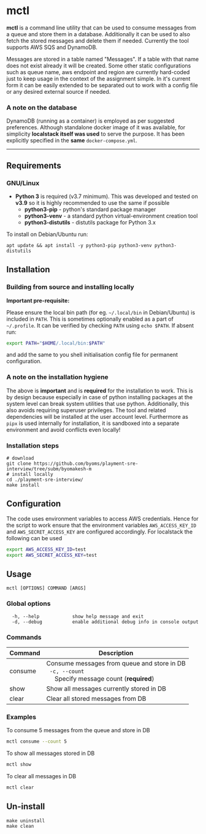 # mctl #

**mctl** is a command line utility that can be used to consume messages from a queue and store them in a database. Additionally it can be used to also fetch the stored messages and delete them if needed. Currently the tool supports AWS SQS and DynamoDB.

Messages are stored in a table named "Messages". If a table with that name does not exist already it will be created.
Some other static configurations such as queue name, aws endpoint and region are currently hard-coded just to keep usage in the context of the assignment simple. In it's current form it can be easily extended to be separated out to work with a config file or any desired external source if needed.

### A note on the database ###

DynamoDB (running as a container) is employed as per suggested preferences. Although standalone docker image of it was available, for simplicity **localstack itself was used** to serve the purpose. It has been explicitly specified in the **same** `docker-compose.yml`.

---

## Requirements ##

### GNU/Linux ###

  - **Python 3** is required (v3.7 minimum). This was developed and tested on **v3.9** so it is highly recommended to use the same if possible
    + **python3-pip** - python's standard package manager
    + **python3-venv** - a standard python virtual-environment creation tool
    + **python3-distutils** - distutils package for Python 3.x

To install on Debian/Ubuntu run:

```
apt update && apt install -y python3-pip python3-venv python3-distutils
```

## Installation ##

### Building from source and installing locally ###

**Important pre-requisite:**

Please ensure the local bin path (for eg. `~/.local/bin` in Debian/Ubuntu) is included in `PATH`. This is sometimes optionally enabled as a part of `~/.profile`. It can be verified by checking `PATH` using `echo $PATH`. If absent run:

```sh
export PATH="$HOME/.local/bin:$PATH"
```

and add the same to you shell initialisation config file for permanent configuration.

### A note on the installation hygiene ###

The above is **important** and is **required** for the installation to work. This is by design because especially in case of python installing packages at the system level can break system utilities that use python. Additionally, this also avoids requiring superuser privileges. The tool and related dependencies will be installed at the user account level. Furthermore as `pipx` is used internally for installation, it is sandboxed into a separate environment and avoid conflicts even locally!

### Installation steps ###

```
# download
git clone https://github.com/byoms/playment-sre-interview/tree/subm/byomakesh-m
# install locally
cd ./playment-sre-interview/
make install
```


## Configuration ##

The code uses environment variables to access AWS credentials. Hence for the script to work ensure that the environment variables `AWS_ACCESS_KEY_ID` and `AWS_SECRET_ACCESS_KEY` are configured accordingly. For localstack the following can be used

```sh
export AWS_ACCESS_KEY_ID=test
export AWS_SECRET_ACCESS_KEY=test
```


## Usage ##

```
mctl [OPTIONS] COMMAND [ARGS]
```

### Global options ###

```
  -h, --help            show help message and exit
  -d, --debug           enable additional debug info in console output
```

### Commands ###

| Command      |  Description |
| ----------- | --------------------|
| consume      | Consume messages from queue and store in DB <br/>&nbsp;&nbsp;`-c, --count`<br/>&nbsp;&nbsp;&nbsp;&nbsp; Specify message count (**required**) |
| show   | Show all messages currently stored in DB |
| clear  | Clear all stored messages from DB |

### Examples ###

To consume 5 messages from the queue and store in DB

```sh
mctl consume --count 5
```

To show all messages stored in DB

```sh
mctl show
```

To clear all messages in DB

```sh
mctl clear
```


## Un-install ##

```
make uninstall
make clean
```

